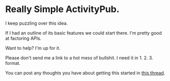 # Really Simple ActivityPub. 

I keep puzzling over this idea.

If I had an outline of its basic features we could start there. I'm pretty good at factoring APIs. 

Want to help? I'm up for it. 

Please don't send me a link to a hot mess of bullshit. I need it in 1. 2. 3. format. 

You can post any thoughts you have about getting this started in <a href="https://github.com/scripting/reallySimpleActivityPub/issues/1">this thread</a>. 

